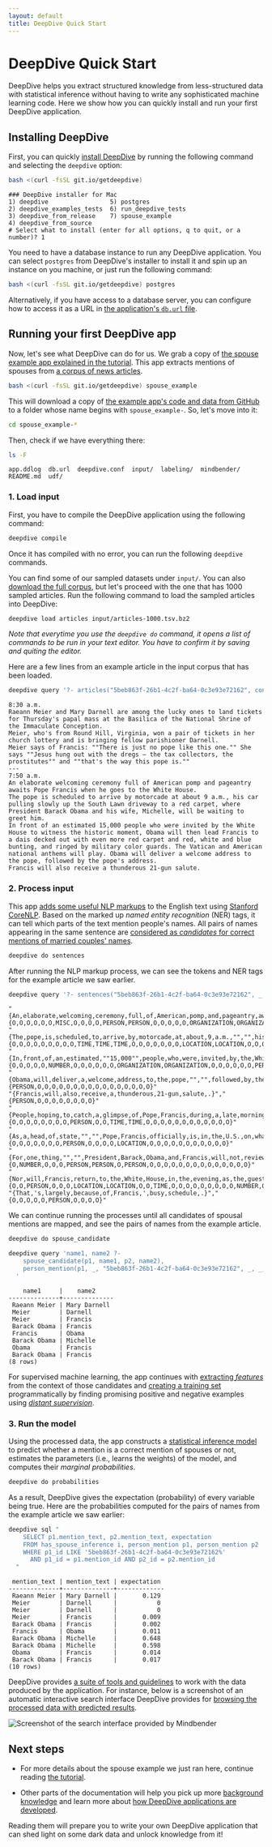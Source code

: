 ```yaml
---
layout: default
title: DeepDive Quick Start
---
```


# DeepDive Quick Start

DeepDive helps you extract structured knowledge from less-structured data with statistical inference without having to write any sophisticated machine learning code.
Here we show how you can quickly install and run your first DeepDive application.


## Installing DeepDive

First, you can quickly [install DeepDive](installation.md) by running the following command and selecting the `deepdive` option:

```bash
bash <(curl -fsSL git.io/getdeepdive)
```

```
### DeepDive installer for Mac
1) deepdive                 5) postgres
2) deepdive_examples_tests  6) run_deepdive_tests
3) deepdive_from_release    7) spouse_example
4) deepdive_from_source
# Select what to install (enter for all options, q to quit, or a number)? 1
```


You need to have a database instance to run any DeepDive application.
You can select `postgres` from DeepDive's installer to install it and spin up an instance on you machine, or just run the following command:

```bash
bash <(curl -fsSL git.io/getdeepdive) postgres
```

Alternatively, if you have access to a database server, you can configure how to access it as a URL in [the application's `db.url` file](deepdiveapp.md#db-url).



## Running your first DeepDive app

Now, let's see what DeepDive can do for us.
We grab a copy of [the spouse example app explained in the tutorial](example-spouse.md).
This app extracts mentions of spouses from [a corpus of news articles][corpus].

[corpus]: http://research.signalmedia.co/newsir16/signal-dataset.html "The Signal Media One-Million News Articles Dataset"

```bash
bash <(curl -fsSL git.io/getdeepdive) spouse_example
```

This will download a copy of [the example app's code and data from GitHub](../examples/spouse/) to a folder whose name begins with `spouse_example-`.
So, let's move into it:

```bash
cd spouse_example-*
```

Then, check if we have everything there:

```bash
ls -F
```
```
app.ddlog  db.url  deepdive.conf  input/  labeling/  mindbender/  README.md  udf/
```

### 1. Load input
First, you have to compile the DeepDive application using the following command:

```bash
deepdive compile
```
Once it has compiled with no error, you can run the following ```deepdive``` commands.

You can find some of our sampled datasets under `input/`.
You can also [download the full corpus][corpus], but let's proceed with the one that has 1000 sampled articles. Run the following command to load the sampled articles into DeepDive:
```bash
deepdive load articles input/articles-1000.tsv.bz2
```
*Note that everytime you use the `deepdive do` command, it opens a list of commands to be run in your text editor. You have to confirm it by saving and quiting the editor.*

Here are a few lines from an example article in the input corpus that has been loaded.

```bash
deepdive query '?- articles("5beb863f-26b1-4c2f-ba64-0c3e93e72162", content).' format=csv | grep -v '^$' | tail -n +16 | head
```
```
8:30 a.m.
Raeann Meier and Mary Darnell are among the lucky ones to land tickets for Thursday's papal mass at the Basilica of the National Shrine of the Immaculate Conception.
Meier, who's from Round Hill, Virginia, won a pair of tickets in her church lottery and is bringing fellow parishioner Darnell.
Meier says of Francis: ""There is just no pope like this one."" She says ""Jesus hung out with the dregs — the tax collectors, the prostitutes"" and ""that's the way this pope is.""
---
7:50 a.m.
An elaborate welcoming ceremony full of American pomp and pageantry awaits Pope Francis when he goes to the White House.
The pope is scheduled to arrive by motorcade at about 9 a.m., his car pulling slowly up the South Lawn driveway to a red carpet, where President Barack Obama and his wife, Michelle, will be waiting to greet him.
In front of an estimated 15,000 people who were invited by the White House to witness the historic moment, Obama will then lead Francis to a dais decked out with even more red carpet and red, white and blue bunting, and ringed by military color guards. The Vatican and American national anthems will play. Obama will deliver a welcome address to the pope, followed by the pope's address.
Francis will also receive a thunderous 21-gun salute.
```

<!--
<todo>find a better doc_id to show here, that contains well known people in the same sentence</todo>
-->

### 2. Process input

This app [adds some useful NLP markups](example-spouse.md#1-2-adding-nlp-markups) to the English text using [Stanford CoreNLP](http://stanfordnlp.github.io/CoreNLP/).
Based on the marked up *named entity recognition* (NER) tags, it can tell which parts of the text mention people's names.
All pairs of names appearing in the same sentence are [considered as *candidates* for correct mentions of married couples' names](example-spouse.md#1-3-extracting-candidate-relation-mentions).

```bash
deepdive do sentences
```

After running the NLP markup process, we can see the tokens and NER tags for the example article we saw earlier.

```bash
deepdive query '?- sentences("5beb863f-26b1-4c2f-ba64-0c3e93e72162", _, _, tokens, _, _, ner_tags, _, _, _).' format=csv | grep PERSON | tail
```
```
"{An,elaborate,welcoming,ceremony,full,of,American,pomp,and,pageantry,awaits,Pope,Francis,when,he,goes,to,the,White,House,.}","{O,O,O,O,O,O,MISC,O,O,O,O,PERSON,PERSON,O,O,O,O,O,ORGANIZATION,ORGANIZATION,O}"
"{The,pope,is,scheduled,to,arrive,by,motorcade,at,about,9,a.m.,"","",his,car,pulling,slowly,up,the,South,Lawn,driveway,to,a,red,carpet,"","",where,President,Barack,Obama,and,his,wife,"","",Michelle,"","",will,be,waiting,to,greet,him,.}","{O,O,O,O,O,O,O,O,O,TIME,TIME,TIME,O,O,O,O,O,O,O,LOCATION,LOCATION,O,O,O,O,O,O,O,O,PERSON,PERSON,O,O,O,O,PERSON,O,O,O,O,O,O,O,O}"
"{In,front,of,an,estimated,""15,000"",people,who,were,invited,by,the,White,House,to,witness,the,historic,moment,"","",Obama,will,then,lead,Francis,to,a,dais,decked,out,with,even,more,red,carpet,and,red,"","",white,and,blue,bunting,"","",and,ringed,by,military,color,guards,.}","{O,O,O,O,O,NUMBER,O,O,O,O,O,O,ORGANIZATION,ORGANIZATION,O,O,O,O,O,O,PERSON,O,O,O,PERSON,O,O,O,O,O,O,O,O,O,O,O,O,O,O,O,O,O,O,O,O,O,O,O,O,O}"
"{Obama,will,deliver,a,welcome,address,to,the,pope,"","",followed,by,the,pope,'s,address,.}","{PERSON,O,O,O,O,O,O,O,O,O,O,O,O,O,O,O,O}"
"{Francis,will,also,receive,a,thunderous,21-gun,salute,.}","{PERSON,O,O,O,O,O,O,O,O}"
"{People,hoping,to,catch,a,glimpse,of,Pope,Francis,during,a,late,morning,parade,are,lining,up,for,a,coveted,spot,along,the,route,.}","{O,O,O,O,O,O,O,O,PERSON,O,O,TIME,TIME,O,O,O,O,O,O,O,O,O,O,O,O}"
"{As,a,head,of,state,"","",Pope,Francis,officially,is,in,the,U.S.,on,what,'s,known,as,a,``,state,visit,.,''}","{O,O,O,O,O,O,O,PERSON,O,O,O,O,LOCATION,O,O,O,O,O,O,O,O,O,O,O}"
"{For,one,thing,"","",President,Barack,Obama,and,Francis,will,not,review,the,troops,"","",as,presidents,do,with,other,visiting,leaders,.}","{O,NUMBER,O,O,O,PERSON,PERSON,O,PERSON,O,O,O,O,O,O,O,O,O,O,O,O,O,O}"
"{Nor,will,Francis,return,to,the,White,House,in,the,evening,as,the,guest,at,a,lavish,state,dinner,"","",one,of,the,highlights,of,most,state,visits,.}","{O,O,PERSON,O,O,O,LOCATION,LOCATION,O,O,TIME,O,O,O,O,O,O,O,O,O,NUMBER,O,O,O,O,O,O,O,O}"
"{That,'s,largely,because,of,Francis,',busy,schedule,.}","{O,O,O,O,O,PERSON,O,O,O,O}"
```


We can continue running the processes until all candidates of spousal mentions are mapped, and see the pairs of names from the example article.

```bash
deepdive do spouse_candidate
```
```bash
deepdive query 'name1, name2 ?-
    spouse_candidate(p1, name1, p2, name2),
    person_mention(p1, _, "5beb863f-26b1-4c2f-ba64-0c3e93e72162", _, _, _).
  '
```
```
    name1     |    name2
--------------+--------------
 Raeann Meier | Mary Darnell
 Meier        | Darnell
 Meier        | Francis
 Barack Obama | Francis
 Francis      | Obama
 Barack Obama | Michelle
 Obama        | Francis
 Barack Obama | Francis
(8 rows)
```

For supervised machine learning, the app continues with [extracting *features*](example-spouse.md#1-4-extracting-features-for-each-candidate) from the context of those candidates and [creating a training set](example-spouse.md#3-learning-and-inference-model-specification) programmatically by finding promising positive and negative examples using [*distant supervision*](distant_supervision.md).

### 3. Run the model

Using the processed data, the app constructs a [statistical inference model](inference.md) to predict whether a mention is a correct mention of spouses or not, estimates the parameters (i.e., learns the weights) of the model, and computes their *marginal probabilities*.

```bash
deepdive do probabilities
```

As a result, DeepDive gives the expectation (probability) of every variable being true.
Here are the probabilities computed for the pairs of names from the example article we saw earlier:

```bash
deepdive sql "
    SELECT p1.mention_text, p2.mention_text, expectation
    FROM has_spouse_inference i, person_mention p1, person_mention p2
    WHERE p1_id LIKE '5beb863f-26b1-4c2f-ba64-0c3e93e72162%'
      AND p1_id = p1.mention_id AND p2_id = p2.mention_id
  "
```
<!-- TODO switch to DDlog once it gets access to inference results -->
```
 mention_text | mention_text | expectation
--------------+--------------+-------------
 Raeann Meier | Mary Darnell |       0.129
 Meier        | Darnell      |           0
 Meier        | Darnell      |           0
 Meier        | Francis      |       0.009
 Barack Obama | Francis      |       0.002
 Francis      | Obama        |       0.011
 Barack Obama | Michelle     |       0.648
 Barack Obama | Michelle     |       0.598
 Obama        | Francis      |       0.014
 Barack Obama | Francis      |       0.017
(10 rows)
```

DeepDive provides [a suite of tools and guidelines](development-cycle.md#3-evaluate-debug) to work with the data produced by the application.
For instance, below is a screenshot of an automatic interactive search interface DeepDive provides for [browsing the processed data with predicted results](browsing.md).

![Screenshot of the search interface provided by Mindbender](images/browsing_results.png)



## Next steps

* For more details about the spouse example we just ran here, continue reading [the tutorial](example-spouse.md).

* Other parts of the documentation will help you pick up more [background knowledge](index.md#background-reading) and learn more about [how DeepDive applications are developed](development-cycle.md).

Reading them will prepare you to write your own DeepDive application that can shed light on some dark data and unlock knowledge from it!
